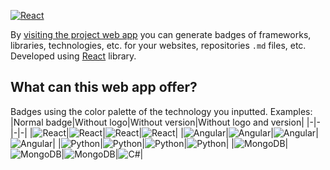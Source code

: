 [![React](https://img.shields.io/badge/react-20232A?style=for-the-badge&logo=react)](https://reactjs.org/)

By [visiting the project web app](https://kykal.github.io/github-badge-generator/) you can generate badges of frameworks, libraries, technologies, etc. for your websites, repositories ``.md`` files, etc. 
Developed using [React](https://reactjs.org/) library.

## What can this web app offer?
Badges using the color palette of the technology you inputted. Examples:
|Normal badge|Without logo|Without version|Without logo and version|
|-|-|-|-|
|![React](https://img.shields.io/badge/17.0.2-61DAFB?style=for-the-badge&logo=react&label=react&labelColor=20232A)|![React](https://img.shields.io/badge/17.0.2-61DAFB?style=for-the-badge&label=react&labelColor=20232A)|![React](https://img.shields.io/badge/react-20232A?style=for-the-badge&logo=react)|![React](https://img.shields.io/badge/react-20232A?style=for-the-badge)|
|![Angular](https://img.shields.io/badge/13.1.1-000000?style=for-the-badge&logo=angular&label=Angular&labelColor=B52E31)|![Angular](https://img.shields.io/badge/13.1.1-000000?style=for-the-badge&label=Angular&labelColor=B52E31)|![Angular](https://img.shields.io/badge/Angular-B52E31?style=for-the-badge&logo=angular)|![Angular](https://img.shields.io/badge/Angular-B52E31?style=for-the-badge)|
|![Python](https://img.shields.io/badge/10.3.4-306998?style=for-the-badge&logo=python&label=Python&labelColor=FFD43B)|![Python](https://img.shields.io/badge/10.3.4-306998?style=for-the-badge&label=Python&labelColor=FFD43B)|![Python](https://img.shields.io/badge/Python-FFD43B?style=for-the-badge&logo=python)|![Python](https://img.shields.io/badge/Python-FFD43B?style=for-the-badge)|
|![MongoDB](https://img.shields.io/badge/5.1-3FA037?style=for-the-badge&logo=mongodb&label=MongoDB&labelColor=3F3E42)|![MongoDB](https://img.shields.io/badge/5.1-3FA037?style=for-the-badge&label=MongoDB&labelColor=3F3E42)|![MongoDB](https://img.shields.io/badge/MongoDB-3F3E42?style=for-the-badge&logo=mongodb)|![C#](https://img.shields.io/badge/MongoDB-3F3E42?style=for-the-badge)|
